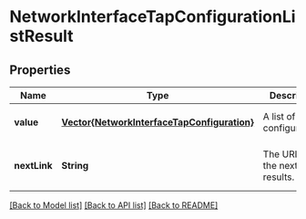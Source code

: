 # NetworkInterfaceTapConfigurationListResult


## Properties
Name | Type | Description | Notes
------------ | ------------- | ------------- | -------------
**value** | [**Vector{NetworkInterfaceTapConfiguration}**](NetworkInterfaceTapConfiguration.md) | A list of tap configurations. | [optional] [default to nothing]
**nextLink** | **String** | The URL to get the next set of results. | [optional] [readonly] [default to nothing]


[[Back to Model list]](../README.md#models) [[Back to API list]](../README.md#api-endpoints) [[Back to README]](../README.md)


